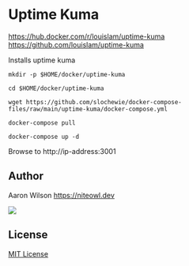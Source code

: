 # Uptime Kuma
https://hub.docker.com/r/louislam/uptime-kuma
https://github.com/louislam/uptime-kuma

Installs uptime kuma

```
mkdir -p $HOME/docker/uptime-kuma
```
```
cd $HOME/docker/uptime-kuma
```
```
wget https://github.com/slochewie/docker-compose-files/raw/main/uptime-kuma/docker-compose.yml
```
```
docker-compose pull
```
```
docker-compose up -d
```

Browse to http://ip-address:3001

## Author

Aaron Wilson <https://niteowl.dev>

[![](https://cdn.buymeacoffee.com/buttons/default-blue.png)](https://www.buymeacoffee.com/slochewie)

## License

[MIT License](./LICENSE)